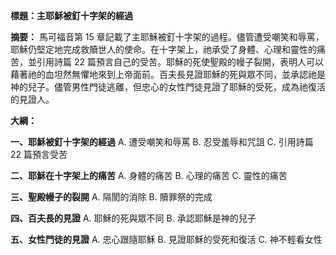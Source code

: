 **標題：主耶穌被釘十字架的經過**

**摘要：**
馬可福音第 15 章記載了主耶穌被釘十字架的過程。儘管遭受嘲笑和辱罵，耶穌仍堅定地完成救贖世人的使命。在十字架上，祂承受了身體、心理和靈性的痛苦，並引用詩篇 22 篇預言自己的受苦。耶穌的死使聖殿的幔子裂開，表明人可以藉著祂的血坦然無懼地來到上帝面前。百夫長見證耶穌的死與眾不同，並承認祂是神的兒子。儘管男性門徒逃離，但忠心的女性門徒見證了耶穌的受死，成為祂復活的見證人。

**大綱：**

**一、耶穌被釘十字架的經過**
    A. 遭受嘲笑和辱罵
    B. 忍受羞辱和咒詛
    C. 引用詩篇 22 篇預言受苦

**二、耶穌在十字架上的痛苦**
    A. 身體的痛苦
    B. 心理的痛苦
    C. 靈性的痛苦

**三、聖殿幔子的裂開**
    A. 隔閡的消除
    B. 贖罪祭的完成

**四、百夫長的見證**
    A. 耶穌的死與眾不同
    B. 承認耶穌是神的兒子

**五、女性門徒的見證**
    A. 忠心跟隨耶穌
    B. 見證耶穌的受死和復活
    C. 神不輕看女性